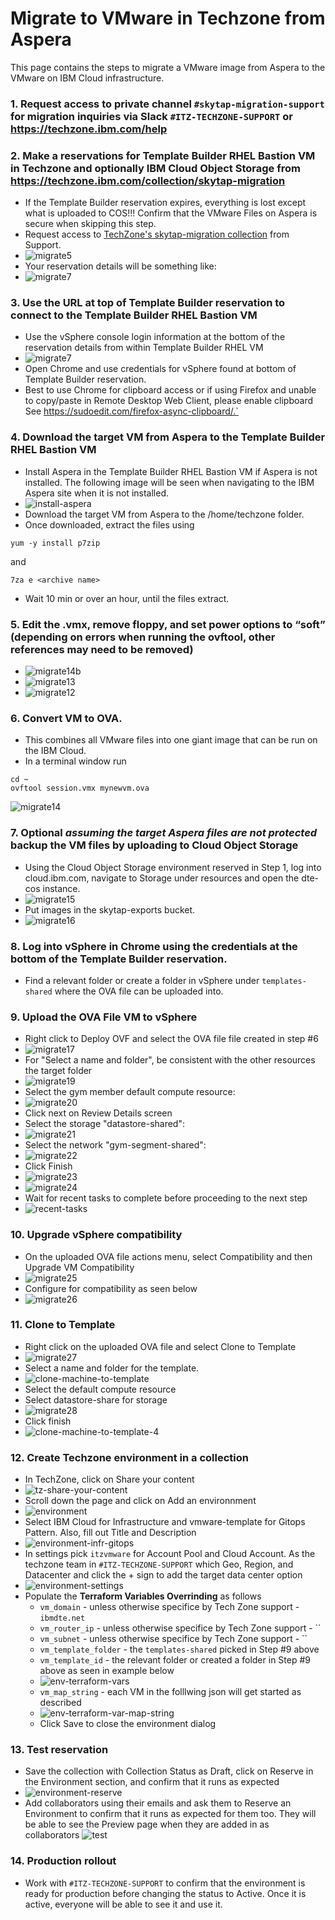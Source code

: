 # Migrate to VMware in Techzone from Aspera

This page contains the steps to migrate a VMware image from Aspera to the VMware on IBM Cloud infrastructure.

### 1. Request access to private channel `#skytap-migration-support` for migration inquiries via Slack `#ITZ-TECHZONE-SUPPORT` or https://techzone.ibm.com/help

### 2. Make a reservations for Template Builder RHEL Bastion VM in Techzone and optionally IBM Cloud Object Storage from https://techzone.ibm.com/collection/skytap-migration
- If the Template Builder reservation expires, everything is lost except what is uploaded to COS!!! Confirm that the VMware Files on Aspera is secure when skipping this step. 
- Request access to [TechZone's skytap-migration collection](https://techzone.ibm.com/collection/skytap-migration) from Support. 
- ![migrate5](https://github.com/IBM/itz-support-public/blob/main/Skytap/Skytap-Runbooks/Images/skytapmigrate5.png)
- Your reservation details will be something like:
- ![migrate7](https://github.com/IBM/itz-support-public/blob/main/Skytap/Skytap-Runbooks/Images/skytapmigrate6.png) 

### 3. Use the URL at top of Template Builder reservation to connect to the Template Builder RHEL Bastion VM
- Use the vSphere console login information at the bottom of the reservation details from within Template Builder RHEL VM
- ![migrate7](https://github.com/IBM/itz-support-public/blob/main/Skytap/Skytap-Runbooks/Images/skytapmigrate7.png)
- Open Chrome and use credentials for vSphere found at bottom of Template Builder reservation.
- Best to use Chrome for clipboard access or if using Firefox and unable to copy/paste in Remote Desktop Web Client, please enable clipboard See https://sudoedit.com/firefox-async-clipboard/.` 

### 4. Download the target VM from Aspera to the Template Builder RHEL Bastion VM
- Install Aspera in the Template Builder RHEL Bastion VM  if Aspera is not installed. The following image will be seen when navigating to the IBM Aspera site when it is not installed.
- ![install-aspera](https://user-images.githubusercontent.com/18425410/201855212-c4c8a934-4d37-4bdb-a722-cc96f2bc2c00.jpg)
- Download the target VM from Aspera to the /home/techzone folder.
- Once downloaded, extract the files using 
```
yum -y install p7zip
```
and 
```
7za e <archive name>
```
- Wait 10 min or over an hour, until the files extract.

### 5. Edit the .vmx, remove floppy, and set power options to “soft” (depending on errors when running the ovftool,  other references may need to be removed)
- ![migrate14b](https://github.com/IBM/itz-support-public/blob/main/Skytap/Skytap-Runbooks/Images/skytapmigrate14b.png)
- ![migrate13](https://github.com/IBM/itz-support-public/blob/main/Skytap/Skytap-Runbooks/Images/skytapmigrate13.png)
- ![migrate12](https://github.com/IBM/itz-support-public/blob/main/Skytap/Skytap-Runbooks/Images/skytapmigrate12.png)

### 6. Convert VM to OVA.  
- This combines all VMware files into one giant image that can be run on the IBM Cloud.
- In a terminal window run
```
cd ~ 
ovftool session.vmx mynewvm.ova
```
  ![migrate14](https://github.com/IBM/itz-support-public/blob/main/Skytap/Skytap-Runbooks/Images/skytapmigrate14.png)

### 7. **Optional** *assuming the target Aspera files are not protected* backup the VM files by uploading to Cloud Object Storage
- Using the Cloud Object Storage environment reserved in Step 1, log into cloud.ibm.com, navigate to Storage under resources and open the dte-cos instance.
- ![migrate15](https://github.com/IBM/itz-support-public/blob/main/Skytap/Skytap-Runbooks/Images/skytapmigrate15.png)
- Put images in the skytap-exports bucket.
- ![migrate16](https://github.com/IBM/itz-support-public/blob/main/Skytap/Skytap-Runbooks/Images/skytapmigrate16.png)

### 8. Log into vSphere in Chrome using the credentials at the bottom of the Template Builder reservation.  
- Find a relevant folder or create a folder in vSphere under `templates-shared` where the OVA file can be uploaded into.   

### 9. Upload the OVA File VM to vSphere 
- Right click to Deploy OVF and select the OVA file file created in step #6
- ![migrate17](https://github.com/IBM/itz-support-public/blob/main/Skytap/Skytap-Runbooks/Images/skytapmigrate17.png)
- For "Select a name and folder", be consistent with the other resources the target folder
- ![migrate19](https://github.com/IBM/itz-support-public/blob/main/Skytap/Skytap-Runbooks/Images/skytapmigrate19.png)
- Select the gym member default compute resource:
- ![migrate20](https://github.com/IBM/itz-support-public/blob/main/Skytap/Skytap-Runbooks/Images/skytapmigrate20.png)
- Click next on Review Details screen
- Select the storage "datastore-shared":
- ![migrate21](https://github.com/IBM/itz-support-public/blob/main/Skytap/Skytap-Runbooks/Images/skytapmigrate21.png)
- Select the network "gym-segment-shared":
- ![migrate22](https://github.com/IBM/itz-support-public/blob/main/Skytap/Skytap-Runbooks/Images/skytapmigrate22.png)
- Click Finish
- ![migrate23](https://github.com/IBM/itz-support-public/blob/main/Skytap/Skytap-Runbooks/Images/skytapmigrate23.png)
- ![migrate24](https://github.com/IBM/itz-support-public/blob/main/Skytap/Skytap-Runbooks/Images/skytapmigrate24.png)
- Wait for recent tasks to complete before proceeding to the next step
- ![recent-tasks](https://user-images.githubusercontent.com/18425410/201935029-73647d6d-4554-4c5f-b6ca-da16feaa4d04.jpg)

### 10. Upgrade vSphere compatibility
- On the uploaded OVA file actions menu, select Compatibility and then Upgrade VM Compatibility
- ![migrate25](https://github.com/IBM/itz-support-public/blob/main/Skytap/Skytap-Runbooks/Images/skytapmigrate25.png)
- Configure for compatibility as seen below
- ![migrate26](https://github.com/IBM/itz-support-public/blob/main/Skytap/Skytap-Runbooks/Images/skytapmigrate26.png)

### 11. Clone to Template
- Right click on the uploaded OVA file and select Clone to Template
- ![migrate27](https://github.com/IBM/itz-support-public/blob/main/Skytap/Skytap-Runbooks/Images/skytapmigrate27.png)
- Select a name and folder for the template.
- ![clone-machine-to-template](https://user-images.githubusercontent.com/18425410/202279921-557b8503-e883-4d48-bd74-2867a0190db8.jpg)
- Select the default compute resource
- Select datastore-share for storage
- ![migrate28](https://github.com/IBM/itz-support-public/blob/main/Skytap/Skytap-Runbooks/Images/skytapmigrate28.png)
- Click finish
- ![clone-machine-to-template-4](https://user-images.githubusercontent.com/18425410/202280977-981bf5a7-2e49-463b-a373-58ec4f224273.jpg)


### 12. Create Techzone environment in a collection
- In TechZone, click on Share your content
- ![tz-share-your-content](https://user-images.githubusercontent.com/18425410/202511281-e20ad4f5-146d-4dbc-bc85-1057115cf195.jpg)
- Scroll down the page and click on Add an environnment
- ![environment](https://user-images.githubusercontent.com/18425410/202511571-4ceea114-f99d-44d9-94e8-f2a1efd52ca9.jpg)
- Select IBM Cloud for Infrastructure and vmware-template for Gitops Pattern. Also, fill out Title and Description
- ![environment-infr-gitops](https://user-images.githubusercontent.com/18425410/202512561-cb3e2243-d069-41e8-bc76-6f629d51d13d.jpg)
- In settings pick `itzvmware` for Account Pool and Cloud Account. As the techzone team in `#ITZ-TECHZONE-SUPPORT` which Geo, Region, and Datacenter and click the + sign to add the target data center option
- ![environment-settings](https://user-images.githubusercontent.com/18425410/202514310-289106d0-3d3a-4dba-85c1-ce9e8909af14.jpg)
- Populate the **Terraform Variables Overrinding** as follows
  - `vm_domain` - unless otherwise specifice by Tech Zone support - `ibmdte.net`
  - `vm_router_ip` - unless otherwise specifice by Tech Zone support - ``
  - `vm_subnet` - unless otherwise specifice by Tech Zone support -  ``
  - `vm_template_folder` - the `templates-shared` picked in Step #9 above
  - `vm_template_id` - the relevant folder or created a folder in Step #9 above as seen in example below
  - ![env-terraform-vars](https://user-images.githubusercontent.com/18425410/202517636-3f41b73e-cbf6-40dd-aa2e-1d7dce65c660.jpg)
  - `vm_map_string` - each VM in the folllwing json will get started as described
  - ![env-terraform-var-map-string](https://user-images.githubusercontent.com/18425410/202518864-fd322a62-1942-459b-9154-aa3727d88a6b.jpg)
  - Click Save to close the environment dialog

### 13. Test reservation
- Save the collection with Collection Status as Draft, click on Reserve in the Environment section, and confirm that it runs as expected
- ![environment-reserve](https://user-images.githubusercontent.com/18425410/202519758-eb52e5bb-c663-452c-9484-f360e6c1ee7f.jpg)
- Add collaborators using their emails and ask them to Reserve an Environment to confirm that it runs as expected for them too. They will be able to see the Preview page when they are added in as collaborators
![test](https://user-images.githubusercontent.com/18425410/202519399-76666221-2275-43ff-95b5-2d675d6847cf.jpg)

### 14. Production rollout
- Work with `#ITZ-TECHZONE-SUPPORT` to confirm that the environment is ready for production before changing the status to Active. Once it is active, everyone will be able to see it and use it. 

